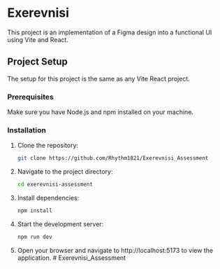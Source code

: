 # Exerevnisi

This project is an implementation of a Figma design into a functional UI using Vite and React.

## Project Setup

The setup for this project is the same as any Vite React project.

### Prerequisites

Make sure you have Node.js and npm installed on your machine.

### Installation

1. Clone the repository:
   ```sh
   git clone https://github.com/Rhythm1821/Exerevnisi_Assessment
   ```

2. Navigate to the project directory:
   ```sh
   cd exerevnisi-assessment
   ```

3. Install dependencies:
   ```sh
   npm install
   ```

4. Start the development server:
   ```sh
   npm run dev
   ```

5. Open your browser and navigate to http://localhost:5173 to view the application. # Exerevnisi_Assessment
